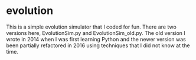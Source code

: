 # evolution
This is a simple evolution simulator that I coded for fun.  There are two versions here,
EvolutionSim.py and EvolutionSim_old.py.  The old version I wrote in 2014 when I was first learning
Python and the newer version was been partially refactored in 2016 using techniques that I did not 
know at the time.
